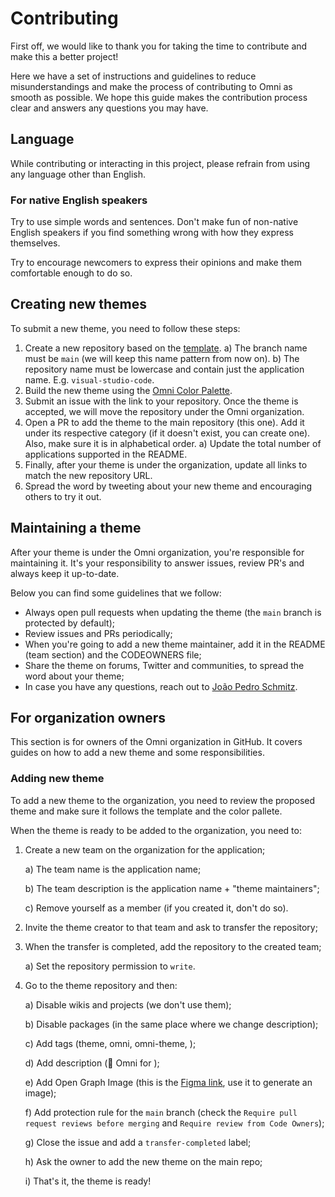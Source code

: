 # Contributing

First off, we would like to thank you for taking the time to contribute and make this a better project!

Here we have a set of instructions and guidelines to reduce misunderstandings and make the process of contributing to Omni as smooth as possible. We hope this guide makes the contribution process clear and answers any questions you may have.

## Language

While contributing or interacting in this project, please refrain from using any language other than English.

### For native English speakers

Try to use simple words and sentences. Don't make fun of non-native English speakers if you find something wrong with how they express themselves.

Try to encourage newcomers to express their opinions and make them comfortable enough to do so.

## Creating new themes

To submit a new theme, you need to follow these steps:

1. Create a new repository based on the [template](https://github.com/getomni/template).
   a) The branch name must be `main` (we will keep this name pattern from now on).
   b) The repository name must be lowercase and contain just the application name. E.g. `visual-studio-code`.
2. Build the new theme using the [Omni Color Palette](https://github.com/getomni/omni#color-palette).
3. Submit an issue with the link to your repository. Once the theme is accepted, we will move the repository under the Omni organization.
4. Open a PR to add the theme to the main repository (this one). Add it under its respective category (if it doesn't exist, you can create one). Also, make sure it is in alphabetical order.
   a) Update the total number of applications supported in the README.
5. Finally, after your theme is under the organization, update all links to match the new repository URL.
6. Spread the word by tweeting about your new theme and encouraging others to try it out.

## Maintaining a theme

After your theme is under the Omni organization, you're responsible for maintaining it. It's your responsibility to answer issues, review PR's and always keep it up-to-date.

Below you can find some guidelines that we follow:

- Always open pull requests when updating the theme (the `main` branch is protected by default);
- Review issues and PRs periodically;
- When you're going to add a new theme maintainer, add it in the README (team section) and the CODEOWNERS file;
- Share the theme on forums, Twitter and communities, to spread the word about your theme;
- In case you have any questions, reach out to [João Pedro Schmitz](https://github.com/jpedroschmitz).

## For organization owners

This section is for owners of the Omni organization in GitHub. It covers guides on how to add a new theme and some responsibilities.

### Adding new theme

To add a new theme to the organization, you need to review the proposed theme and make sure it follows the template and the color pallete.

When the theme is ready to be added to the organization, you need to:

1. Create a new team on the organization for the application;
   
   a) The team name is the application name;
   
   b) The team description is the application name + "theme maintainers";
   
   c) Remove yourself as a member (if you created it, don't do so).
   
2. Invite the theme creator to that team and ask to transfer the repository;
3. When the transfer is completed, add the repository to the created team;

   a) Set the repository permission to `write`.
   
4. Go to the theme repository and then:

   a) Disable wikis and projects (we don't use them);
   
   b) Disable packages (in the same place where we change description);
   
   c) Add tags (theme, omni, omni-theme, <tool>);
  
   d) Add description (🎨 Omni for <tool>);
  
   e) Add Open Graph Image (this is the [Figma link](https://www.figma.com/file/LJRny1i7eOagTXO4Her5u7/Omni-Project/duplicate), use it to generate an image);
   
   f) Add protection rule for the `main` branch (check the `Require pull request reviews before merging` and `Require review from Code Owners`);
   
   g) Close the issue and add a `transfer-completed` label;
   
   h) Ask the owner to add the new theme on the main repo;
   
   i) That's it, the theme is ready!
